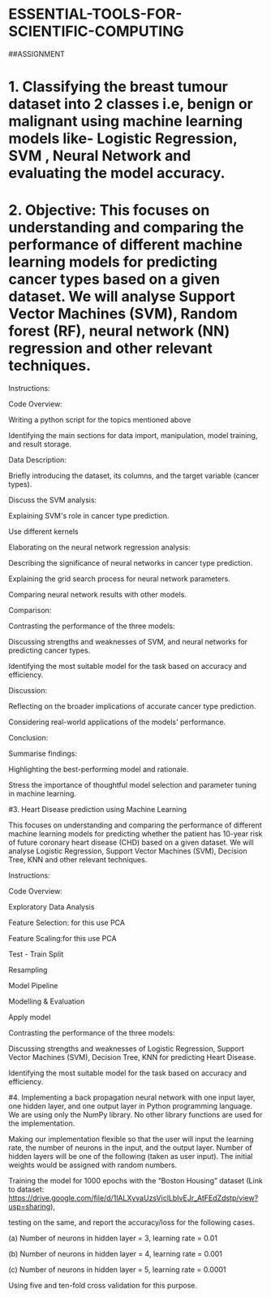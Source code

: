 # ESSENTIAL-TOOLS-FOR-SCIENTIFIC-COMPUTING
##ASSIGNMENT 
# 1. Classifying the breast tumour dataset into 2 classes i.e, benign or malignant using machine learning models like- Logistic Regression, SVM , Neural Network and evaluating the model accuracy.
# 2. Objective: This focuses on understanding and comparing the performance of different machine learning models for predicting cancer types based on a given dataset. We will analyse Support Vector Machines (SVM), Random forest (RF), neural network (NN) regression and other relevant techniques.

Instructions:

Code Overview:

Writing a python script for the topics mentioned above

Identifying the main sections for data import, manipulation, model training, and result storage.

Data Description:

Briefly introducing the dataset, its columns, and the target variable (cancer types).

Discuss the SVM analysis:

Explaining SVM's role in cancer type prediction.

Use different kernels 

Elaborating on the neural network regression analysis:

Describing the significance of neural networks in cancer type prediction.

Explaining the grid search process for neural network parameters.

Comparing neural network results with other models.

Comparison:

Contrasting the performance of the three models:

Discussing strengths and weaknesses of SVM, and neural networks for predicting cancer types.

Identifying the most suitable model for the task based on accuracy and efficiency.

Discussion:

Reflecting on the broader implications of accurate cancer type prediction.

Considering real-world applications of the models' performance.

Conclusion:

Summarise findings:

Highlighting the best-performing model and rationale.

Stress the importance of thoughtful model selection and parameter tuning in machine learning.

#3. Heart Disease prediction using Machine Learning

This focuses on understanding and comparing the performance of different machine learning models for predicting whether the patient has 10-year risk of future coronary heart disease (CHD) based on a given dataset. We will analyse Logistic Regression, Support Vector Machines (SVM), Decision Tree,  KNN and other relevant techniques.


Instructions:

Code Overview:

Exploratory Data Analysis

Feature Selection: for this use PCA 

Feature Scaling:for this use PCA

Test - Train Split

Resampling

Model Pipeline

Modelling & Evaluation

Apply model

Contrasting the performance of the three models:

Discussing strengths and weaknesses of  Logistic Regression, Support Vector Machines (SVM), Decision Tree,  KNN  for predicting Heart Disease.

Identifying the most suitable model for the task based on accuracy and efficiency.

#4. Implementing a back propagation neural network with one input layer, one hidden layer, and one output layer in Python programming language. We are using only the NumPy library. No other library functions are used for the implementation.

Making our implementation flexible so that the user will input the learning rate, the number of neurons in the input, and the output layer. Number of hidden layers will be one of the following (taken as user input). The initial weights would be assigned with random numbers.

Training the model for 1000 epochs with the “Boston Housing” dataset (Link to dataset: https://drive.google.com/file/d/1lALXyvaUzsViclLbIvEJr_AtFEdZdstp/view?usp=sharing), 

testing on the same, and report the accuracy/loss for the following cases. 

(a) Number of neurons in hidden layer = 3, learning rate = 0.01

(b) Number of neurons in hidden layer = 4, learning rate = 0.001

(c) Number of neurons in hidden layer = 5, learning rate = 0.0001 

Using five and ten-fold cross validation for this purpose.
